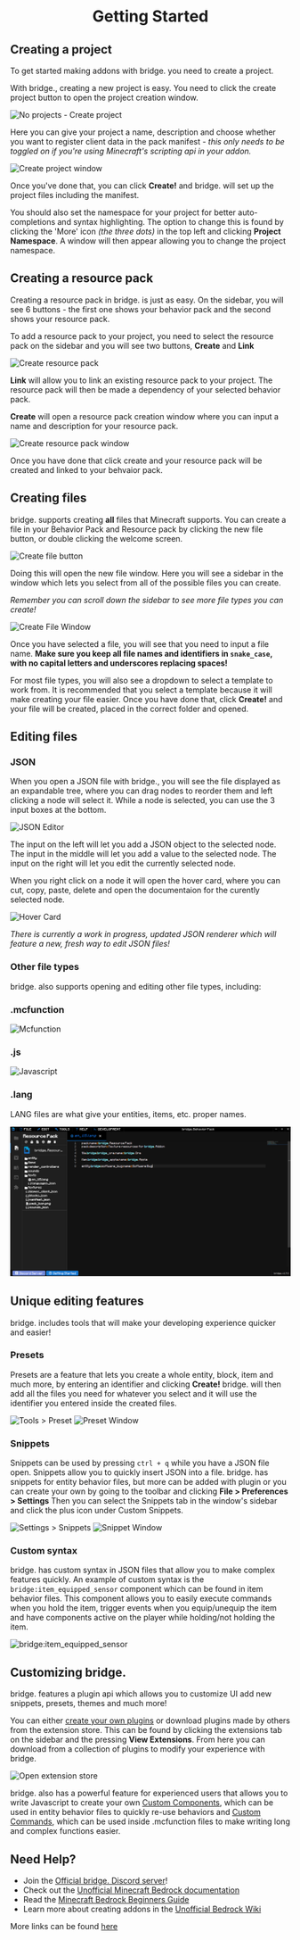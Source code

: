<h1 align="center">Getting Started</h1>

## Creating a project

To get started making addons with bridge. you need to create a project.

With bridge., creating a new project is easy.
You need to click the create project button to open the project creation window.

![No projects - Create project](https://github.com/bridge-core/bridge./blob/master/images/getting_started_1.png)

Here you can give your project a name, description and choose whether you want to register client data in the pack manifest - _this only needs to be toggled on if you're using Minecraft's scripting api in your addon._

![Create project window](https://github.com/bridge-core/bridge./blob/master/images/getting_started_2.png)

Once you've done that, you can click **Create!** and bridge. will set up the project files including the manifest.

You should also set the namespace for your project for better auto-completions and syntax highlighting. The option to change this is found by clicking the 'More' icon *(the three dots)* in the top left and clicking **Project Namespace**. A window will then appear allowing you to change the project namespace.

## Creating a resource pack

Creating a resource pack in bridge. is just as easy.
On the sidebar, you will see 6 buttons - the first one shows your behavior pack and the second shows your resource pack.

To add a resource pack to your project, you need to select the resource pack on the sidebar and you will see two buttons, **Create** and **Link**

![Create resource pack](https://github.com/bridge-core/bridge./blob/master/images/getting_started_3.png)

**Link** will allow you to link an existing resource pack to your project. The resource pack will then be made a dependency of your selected behavior pack.

**Create** will open a resource pack creation window where you can input a name and description for your resource pack.

![Create resource pack window](https://github.com/bridge-core/bridge./blob/master/images/getting_started_4.png)

Once you have done that click create and your resource pack will be created and linked to your behvaior pack.

## Creating files

bridge. supports creating **all** files that Minecraft supports.
You can create a file in your Behavior Pack and Resource pack by clicking the new file button, or double clicking the welcome screen.

![Create file button](https://github.com/bridge-core/bridge./blob/master/images/getting_started_5.png)

Doing this will open the new file window. Here you will see a sidebar in the window which lets you select from all of the possible files you can create.

_Remember you can scroll down the sidebar to see more file types you can create!_

![Create File Window](https://github.com/bridge-core/bridge./blob/master/images/getting_started_6.png)

Once you have selected a file, you will see that you need to input a file name.
**Make sure you keep all file names and identifiers in `snake_case`, with no capital letters and underscores replacing spaces!**

For most file types, you will also see a dropdown to select a template to work from. It is recommended that you select a template because it will make creating your file easier.
Once you have done that, click **Create!** and your file will be created, placed in the correct folder and opened.

## Editing files

### JSON

When you open a JSON file with bridge., you will see the file displayed as an expandable tree, where you can drag nodes to reorder them and left clicking a node will select it. While a node is selected, you can use the 3 input boxes at the bottom.

![JSON Editor](https://github.com/bridge-core/bridge./blob/master/images/getting_started_7.png)

The input on the left will let you add a JSON object to the selected node.
The input in the middle will let you add a value to the selected node.
The input on the right will let you edit the currently selected node.

When you right click on a node it will open the hover card, where you can cut, copy, paste, delete and open the documentaion for the curently selected node.

![Hover Card](https://github.com/bridge-core/bridge./blob/master/images/getting_started_8.png)

_There is currently a work in progress, updated JSON renderer which will feature a new, fresh way to edit JSON files!_

### Other file types

bridge. also supports opening and editing other file types, including:

### .mcfunction

![Mcfunction](https://github.com/bridge-core/bridge./blob/master/images/getting_started_9.png)

### .js

![Javascript](https://github.com/bridge-core/bridge./blob/master/images/getting_started_10.png)

### .lang

LANG files are what give your entities, items, etc. proper names.

![Language](https://github.com/Chikorita-Lover/bridge./blob/patch-2/images/getting_started_17.png)

## Unique editing features

bridge. includes tools that will make your developing experience quicker and easier!

### Presets

Presets are a feature that lets you create a whole entity, block, item and much more, by entering an identifier and clicking **Create!** bridge. will then add all the files you need for whatever you select and it will use the identifier you entered inside the created files.

![Tools > Preset](https://github.com/bridge-core/bridge./blob/master/images/getting_started_11.png)
![Preset Window](https://github.com/bridge-core/bridge./blob/master/images/getting_started_12.png)

### Snippets

Snippets can be used by pressing `ctrl + q` while you have a JSON file open. Snippets allow you to quickly insert JSON into a file. bridge. has snippets for entity behavior files, but more can be added with plugin or you can create your own by going to the toolbar and clicking **File > Preferences > Settings** Then you can select the Snippets tab in the window's sidebar and click the plus icon under Custom Snippets.

![Settings > Snippets](https://github.com/bridge-core/bridge./blob/master/images/getting_started_13.png)
![Snippet Window](https://github.com/bridge-core/bridge./blob/master/images/getting_started_14.png)

### Custom syntax

bridge. has custom syntax in JSON files that allow you to make complex features quickly.
An example of custom syntax is the `bridge:item_equipped_sensor` component which can be found in item behavior files. This component allows you to easily execute commands when you hold the item, trigger events when you equip/unequip the item and have components active on the player while holding/not holding the item.

![bridge:item_equipped_sensor](https://github.com/bridge-core/bridge./blob/master/images/getting_started_15.png)

## Customizing bridge.

bridge. features a plugin api which allows you to customize UI add new snippets, presets, themes and much more!

You can either <a href="https://github.com/bridge-core/bridge./blob/master/plugin_docs/main.md">create your own plugins</a> or download plugins made by others from the extension store.
This can be found by clicking the extensions tab on the sidebar and the pressing **View Extensions**. From here you can download from a collection of plugins to modify your experience with bridge.

![Open extension store](https://github.com/bridge-core/bridge./blob/master/images/getting_started_16.png)

bridge. also has a powerful feature for experienced users that allows you to write Javascript to create your own <a href="https://github.com/bridge-core/bridge./blob/master/plugin_docs/custom_components.md">Custom Components</a>, which can be used in entity behavior files to quickly re-use behaviors and <a href="https://github.com/bridge-core/bridge./blob/master/plugin_docs/custom_commands.md">Custom Commands</a>, which can be used inside .mcfunction files to make writing long and complex functions easier.

## Need Help?

-   Join the <a href="https://discord.gg/jj2PmqU">Official bridge. Discord server</a>!
-   Check out the <a href="https://bedrock.dev">Unofficial Minecraft Bedrock documentation</a>
-   Read the <a href="https://guide.bedrock.dev">Minecraft Bedrock Beginners Guide</a>
-   Learn more about creating addons in the <a href="https://wiki.bedrock.dev">Unofficial Bedrock Wiki</a>

More links can be found <a href="https://wiki.bedrock.dev/knowledge/useful-links.html">here</a>
